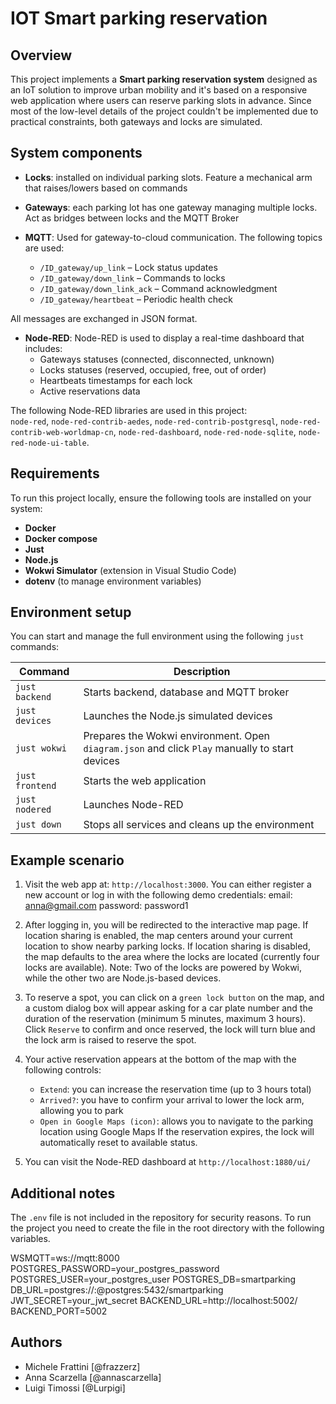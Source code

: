 # IOT Smart parking reservation

## Overview

This project implements a **Smart parking reservation system** designed as an IoT solution to improve urban mobility and it's based on a responsive web application where users can reserve parking slots in advance. 
Since most of the low-level details of the project couldn't be implemented due to practical constraints, both gateways and locks are simulated. 


## System components

- **Locks**: installed on individual parking slots. Feature a mechanical arm that raises/lowers based on commands

- **Gateways**: each parking lot has one gateway managing multiple locks. Act as bridges between locks and the MQTT Broker

- **MQTT**: Used for gateway-to-cloud communication. The following topics are used:
    - `/ID_gateway/up_link` – Lock status updates
    - `/ID_gateway/down_link` – Commands to locks
    - `/ID_gateway/down_link_ack` – Command acknowledgment
    - `/ID_gateway/heartbeat` – Periodic health check
      
All messages are exchanged in JSON format.

- **Node-RED**: Node-RED is used to display a real-time dashboard that includes:
    - Gateways statuses (connected, disconnected, unknown)
    - Locks statuses (reserved, occupied, free, out of order)
    - Heartbeats timestamps for each lock
    - Active reservations data
      
The following Node-RED libraries are used in this project:  
`node-red`, `node-red-contrib-aedes`, `node-red-contrib-postgresql`, `node-red-contrib-web-worldmap-cn`, `node-red-dashboard`, `node-red-node-sqlite`, `node-red-node-ui-table`.


## Requirements

To run this project locally, ensure the following tools are installed on your system:
- **Docker** 
- **Docker compose** 
- **Just**
- **Node.js** 
- **Wokwi Simulator** (extension in Visual Studio Code)
- **dotenv** (to manage environment variables)

## Environment setup

You can start and manage the full environment using the following `just` commands:

| Command            | Description                                                                                      |
|--------------------|------------------------------------------------------------------------------------------------- |
| `just backend`     | Starts backend, database and MQTT broker                                                         |
| `just devices`     | Launches the Node.js simulated devices                                                           |
| `just wokwi`       | Prepares the Wokwi environment. Open `diagram.json` and click `Play` manually to start devices   |
| `just frontend`    | Starts the web application                                                                       |
| `just nodered`     | Launches Node-RED                                                                                |
| `just down`        | Stops all services and cleans up the environment                                                 |


## Example scenario

1. Visit the web app at: `http://localhost:3000`. 
You can either register a new account or log in with the following demo credentials:
    email: anna@gmail.com
    password: password1

2. After logging in, you will be redirected to the interactive map page.
If location sharing is enabled, the map centers around your current location to show nearby parking locks.
If location sharing is disabled, the map defaults to the area where the locks are located (currently four locks are available).
Note: Two of the locks are powered by Wokwi, while the other two are Node.js-based devices.

3. To reserve a spot, you can click on a `green lock button` on the map, and a custom dialog box will appear asking for a car plate number and the duration of the reservation (minimum 5 minutes, maximum 3 hours). Click `Reserve` to confirm and once reserved, the lock will turn blue and the lock arm is raised to reserve the spot.

4. Your active reservation appears at the bottom of the map with the following controls:
    - `Extend`: you can increase the reservation time (up to 3 hours total)
    - `Arrived?`: you have to confirm your arrival to lower the lock arm, allowing you to park
    - `Open in Google Maps (icon)`: allows you to navigate to the parking location using Google Maps
If the reservation expires, the lock will automatically reset to available status.

5. You can visit the Node-RED dashboard at `http://localhost:1880/ui/`

## Additional notes

The `.env` file is not included in the repository for security reasons. To run the project you need to create the file in the root directory with the following variables.

WSMQTT=ws://mqtt:8000
POSTGRES_PASSWORD=your_postgres_password
POSTGRES_USER=your_postgres_user
POSTGRES_DB=smartparking
DB_URL=postgres://<user>:<password>@postgres:5432/smartparking
JWT_SECRET=your_jwt_secret
BACKEND_URL=http://localhost:5002/
BACKEND_PORT=5002

## Authors

- Michele Frattini [@frazzerz]
- Anna Scarzella [@annascarzella]
- Luigi Timossi [@Lurpigi]
